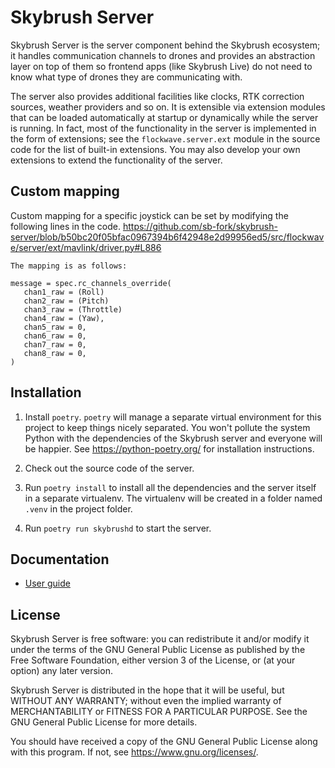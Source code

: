 # Skybrush Server

Skybrush Server is the server component behind the Skybrush ecosystem; it handles
communication channels to drones and provides an abstraction layer on top of them
so frontend apps (like Skybrush Live) do not need to know what type of drones
they are communicating with.

The server also provides additional facilities like clocks, RTK correction
sources, weather providers and so on. It is extensible via extension modules
that can be loaded automatically at startup or dynamically while the server is
running. In fact, most of the functionality in the server is implemented in the
form of extensions; see the `flockwave.server.ext` module in the source code
for the list of built-in extensions. You may also develop your own extensions to
extend the functionality of the server.

## Custom mapping
Custom mapping for a specific joystick can be set by modifying the following lines in the code.
https://github.com/sb-fork/skybrush-server/blob/b50bc20f05bfac0967394b6f42948e2d99956ed5/src/flockwave/server/ext/mavlink/driver.py#L886
```
The mapping is as follows:

message = spec.rc_channels_override(
   chan1_raw = (Roll)
   chan2_raw = (Pitch)
   chan3_raw = (Throttle)
   chan4_raw = (Yaw),
   chan5_raw = 0,
   chan6_raw = 0,
   chan7_raw = 0,
   chan8_raw = 0,
)
``` 


## Installation

1. Install `poetry`. `poetry` will manage a separate virtual environment for this
   project to keep things nicely separated. You won't pollute the system Python
   with the dependencies of the Skybrush server and everyone will be happier.
   See https://python-poetry.org/ for installation instructions.

2. Check out the source code of the server.

3. Run `poetry install` to install all the dependencies and the server itself
   in a separate virtualenv. The virtualenv will be created in a folder named
   `.venv` in the project folder.

4. Run `poetry run skybrushd` to start the server.

## Documentation

- [User guide](https://doc.collmot.com/public/skybrush-live-doc/latest/)

## License

Skybrush Server is free software: you can redistribute it and/or modify it under
the terms of the GNU General Public License as published by the Free Software
Foundation, either version 3 of the License, or (at your option) any later
version.

Skybrush Server is distributed in the hope that it will be useful, but WITHOUT
ANY WARRANTY; without even the implied warranty of MERCHANTABILITY or
FITNESS FOR A PARTICULAR PURPOSE. See the GNU General Public License for
more details.

You should have received a copy of the GNU General Public License along with
this program. If not, see <https://www.gnu.org/licenses/>.
